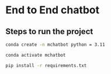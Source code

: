 # End to End chatbot

## Steps to run the project

```bash
conda create -n mchatbot python = 3.11
```

```bash
conda activate mchatbot
```

```bash
pip install -r requirements.txt
```
